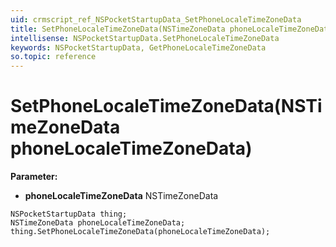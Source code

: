 ```yaml
---
uid: crmscript_ref_NSPocketStartupData_SetPhoneLocaleTimeZoneData
title: SetPhoneLocaleTimeZoneData(NSTimeZoneData phoneLocaleTimeZoneData)
intellisense: NSPocketStartupData.SetPhoneLocaleTimeZoneData
keywords: NSPocketStartupData, GetPhoneLocaleTimeZoneData
so.topic: reference
---
```


# SetPhoneLocaleTimeZoneData(NSTimeZoneData phoneLocaleTimeZoneData)

**Parameter:** 
 - **phoneLocaleTimeZoneData** NSTimeZoneData

```crmscript
NSPocketStartupData thing;
NSTimeZoneData phoneLocaleTimeZoneData;
thing.SetPhoneLocaleTimeZoneData(phoneLocaleTimeZoneData);
```

